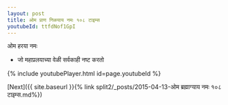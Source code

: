 ```yaml
---
layout: post
title: ओम प्राण निळयाय नमः १०८ टाइम्स
youtubeId: ttfdNof1GpI
---
```

 
 
 ओम हरया नमः  
 
 -  जो महाप्रलयाच्या वेळी सर्वकाही नष्ट करतो 
 
  
 
  
 
 
 
 
 
 


{% include youtubePlayer.html id=page.youtubeId %}
 
[Next]({{ site.baseurl }}{% link  split2/_posts/2015-04-13-ओम ब्रह्माग्याय नमः १०८ टाइम्स.md%})
 
